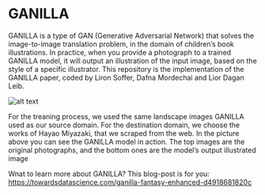 # GANILLA
GANILLA is a type of GAN (Generative Adversarial Network) that solves the image-to-image translation problem, in the domain of children’s book illustrations. In practice, when you provide a photograph to a trained GANILLA model, it will output an illustration of the input image, based on the style of a specific illustrator.
This repository is the implementation of the GANILLA paper, coded by Liron Soffer, Dafna Mordechai and Lior Dagan Leib. 

![alt text](https://miro.medium.com/max/2400/1*PH67577GfyEBWZRNEGVZWA.jpeg)

For the treaning process, we used the same landscape images GANILLA used as our source domain. For the destination domain, we choose the works of Hayao Miyazaki, that we scraped from the web. In the picture above you can see the GANILLA model in action. The top images are the original photographs, and the bottom ones are the model’s output illustrated image


Wnat to learn more about GANILLA? This blog-post is for you:
https://towardsdatascience.com/ganilla-fantasy-enhanced-d4918681820c

